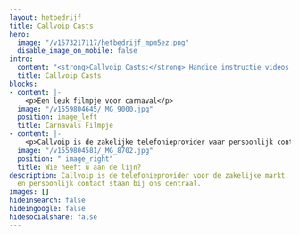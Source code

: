 ```yaml
---
layout: hetbedrijf
title: Callvoip Casts
hero:
  image: "/v1573217117/hetbedrijf_mpm5ez.png"
  disable_image_on_mobile: false
intro:
  content: "<strong>Callvoip Casts:</strong> Handige instructie videos over de telefooncentrale van Callvoip"
  title: Callvoip Casts
blocks:
- content: |-
    <p>Een leuk filmpje voor carnaval</p>
  image: "/v1559804645/_MG_9000.jpg"
  position: image_left
  title: Carnavals Filmpje
- content: |-
    <p>Callvoip is de zakelijke telefonieprovider waar persoonlijk contact centraal staat. We voelen en nemen de verantwoordelijkheid voor de situatie van de klant en hechten belang aan een persoonlijk contact met onze klanten. Daardoor hebben we een plezierig contact met veel klanten. We vinden het belangrijk dat de klant een plezierig gevoel aan het gesprek overhoudt. Maak daarom kennis met het team en weet wie u aan de lijn heeft</p>
  image: "/v1559804581/_MG_8702.jpg"
  position: " image_right"
  title: Wie heeft u aan de lijn?
description: Callvoip is de telefonieprovider voor de zakelijke markt. De beste telefonieoplossing
  en persoonlijk contact staan bij ons centraal.
images: []
hideinsearch: false
hideingoogle: false
hidesocialshare: false
---
```

